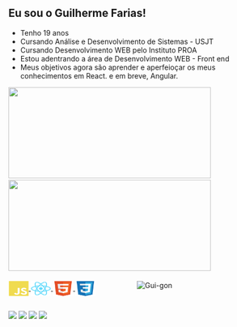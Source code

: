 ## Eu sou o Guilherme Farias! 
- Tenho 19 anos
- Cursando Análise e Desenvolvimento de Sistemas - USJT
- Cursando Desenvolvimento WEB pelo Instituto PROA
- Estou adentrando a área de Desenvolvimento WEB - Front end
- Meus objetivos agora são aprender e aperfeioçar os meus conhecimentos em React. e em breve, Angular.


<div>
  <a href="https://github.com/xxfarias">
  <img height="180em" width=400 src="https://github-readme-stats.vercel.app/api?username=xxfarias&show_icons=true&theme=highcontrast&include_all_commits=true&count_private=true"/>
  <img height="180em" width=400 src="https://github-readme-stats.vercel.app/api/top-langs/?username=xxfarias&layout=compact&langs_count=7&theme=highcontrast"/>
</div>

<div style="display: inline_block"><br>
  <img align="center" alt="Gui-Js" height="30" width="40" src="https://raw.githubusercontent.com/devicons/devicon/master/icons/javascript/javascript-plain.svg">
  <img align="center" alt="Gui-React" height="30" width="40" src="https://raw.githubusercontent.com/devicons/devicon/master/icons/react/react-original.svg">
  <img align="center" alt="Gui-HTML" height="30" width="40" src="https://raw.githubusercontent.com/devicons/devicon/master/icons/html5/html5-original.svg">
  <img align="center" alt="Gui-CSS" height="30" width="40" src="https://raw.githubusercontent.com/devicons/devicon/master/icons/css3/css3-original.svg">
  <img align="right" alt="Gui-gon" height="150" width="250" src="https://cdn.discordapp.com/attachments/852698455246897172/880825193830948904/gon.gif">
</div>
  
  ##
 
<div> 
  <a href="https://instagram.com/xfar1as" target="_blank"><img src="https://img.shields.io/badge/-Instagram-%23E4405F?style=for-the-badge&logo=instagram&logoColor=white" target="_blank"></a>
 <a href="https://discord.gg/4g3Y5WfvaV" target="_blank"><img src="https://img.shields.io/badge/Discord-7289DA?style=for-the-badge&logo=discord&logoColor=white" target="_blank"></a> 
  <a href = "mailto:gui-oliveira05@live.com"><img src="https://img.shields.io/badge/Microsoft_Outlook-0078D4?style=for-the-badge&logo=microsoft-outlook&logoColor=white" target="_blank"></a>
  <a href="https://www.linkedin.com/in/guilherme-farias-26592b175/" target="_blank"><img src="https://img.shields.io/badge/-LinkedIn-%230077B5?style=for-the-badge&logo=linkedin&logoColor=white" target="_blank"></a> 
 
  
 
</div>
